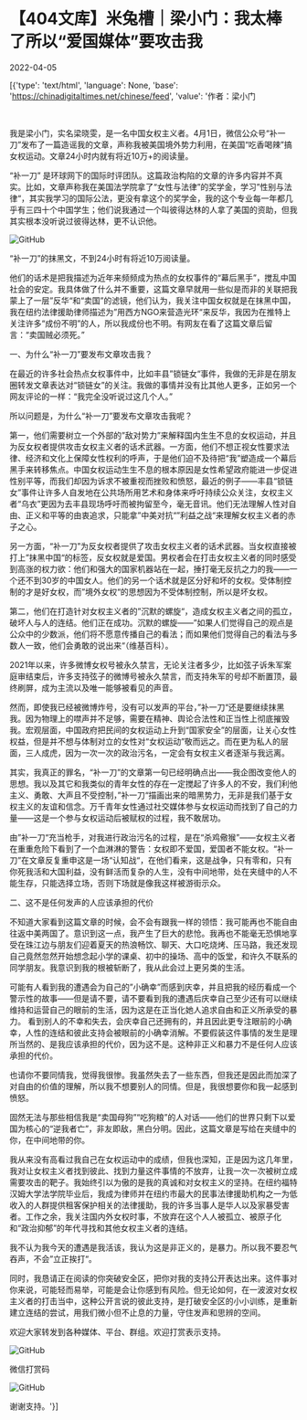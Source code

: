 # 【404文库】米兔槽｜梁小门：我太棒了所以“爱国媒体”要攻击我

2022-04-05

[{'type': 'text/html', 'language': None, 'base': 'https://chinadigitaltimes.net/chinese/feed', 'value': '作者：梁小门

&emsp;

我是梁小门，实名梁晓雯，是一名中国女权主义者。4月1日，微信公众号“补一刀”发布了一篇造谣我的文章，声称我被美国境外势力利用，在美国“吃香喝辣”搞女权运动。文章24小时内就有将近10万+的阅读量。

“补一刀” 是环球网下的国际时评团队。这篇政治构陷的文章的许多内容并不真实。比如，文章声称我在美国法学院拿了“女性与法律”的奖学金，学习”性别与法律“，其实我学习的国际公法，更没有拿这个的奖学金，我的这个专业每一年都几乎有三四十个中国学生；他们说我通过一个叫彼得达林的人拿了美国的资助，但我其实根本没听说过彼得达林，更不认识他。

![GitHub](https://chinadigitaltimes.net/chinese/files/2022/04/post-679065-624baac65bf0d.png)

“补一刀”的抹黑文，不到24小时有将近10万阅读量。

他们的话术是把我描述为近年来频频成为热点的女权事件的“幕后黑手”，搅乱中国社会的安定。我具体做了什么并不重要，这篇文章早就用一些似是而非的关联把我蒙上了一层”反华“和“卖国”的滤镜，他们认为，我关注中国女权就是在抹黑中国，我在纽约法律援助律师描述为”用西方NGO来营造光环“来反华，我因为在推特上关注许多“成份不明”的人，所以我成份也不明。有网友在看了这篇文章后留言：“卖国贼必须死。”

一、为什么“补一刀”要发布文章攻击我？

在最近的许多社会热点女权事件中，比如丰县”锁链女“事件，我做的无非是在朋友圈转发文章表达对“锁链女”的关注。我做的事情并没有比其他人更多，正如另一个网友评论的一样：“我完全没听说过这几个人。”

所以问题是，为什么“补一刀”要发布文章攻击我呢？

第一，他们需要树立一个外部的”敌对势力”来解释国内生生不息的女权运动，并且为反女权者提供攻击女权主义者的话术武器。一方面，他们不想正视女性要求法律、经济和文化上保障女性权利的呼声，于是他们迫不及待把“我”塑造成一个幕后黑手来转移焦点。中国女权运动生生不息的根本原因是女性希望政府能进一步促进性别平等，而我们却因为诉求不被重视而挫败和愤怒，最近的例子——丰县“锁链女”事件让许多人自发地在公共场所用艺术和身体来呼吁持续公众关注，女权主义者“乌衣”更因为去丰县现场呼吁而被拘留至今，毫无音讯。他们无法理解人性对自由、正义和平等的由衷追求，只能拿”中美对抗“”利益之战“来理解女权主义者的赤子之心。

另一方面，“补一刀”为反女权者提供了攻击女权主义者的话术武器。当女权直接被打上”抹黑中国“的标签，反女权就是爱国。男权者会在打击女权主义者的同时感受到高涨的权力欲：他们和强大的国家机器站在一起，捶打毫无反抗之力的我——一个还不到30岁的中国女人。他们的另一个话术就是区分好和坏的女权。受体制控制的才是好女权，而”境外女权“的思想因为不受体制控制，所以是坏女权。

第二，他们在打造针对女权主义者的”沉默的螺旋“，造成女权主义者之间的孤立，破坏人与人的连结。他们正在成功。沉默的螺旋——”如果人们觉得自己的观点是公众中的少数派，他们将不愿意传播自己的看法；而如果他们觉得自己的看法与多数人一致，他们会勇敢的说出来“（维基百科）。

2021年以来，许多微博女权号被永久禁言，无论关注者多少，比如弦子诉朱军案庭审结束后，许多支持弦子的微博号被永久禁言，而支持朱军的号却不断置顶，最终刷屏，成为主流以及唯一能够被看见的声音。

然而，即使我已经被微博炸号，没有可以发声的平台，”补一刀“还是要继续抹黑我。因为物理上的噤声并不足够，需要在精神、舆论合法性和正当性上彻底摧毁我。宏观层面，中国政府把民间的女权运动上升到“国家安全”的层面，让关心女性权益，但是并不想与体制对立的女性对“女权运动”敬而远之。而在更为私人的层面，三人成虎，因为一次一次的政治污名，一定会有女权主义者逐渐与我远离。

其实，我真正的罪名，“补一刀”的文章第一句已经明确点出——我企图改变他人的思想。我以及其它和我类似的青年女性的存在一定搅起了许多人的不安，我们利他主义、勇敢、大声且不受控制，”补一刀“描画出来的暗黑势力，无非是我们基于女权主义的友谊和信念。万千青年女性通过社交媒体参与女权运动而找到了自己的力量——这是一个参与女权运动后被赋权的过程，我不敢居功。

由”补一刀“充当枪手，对我进行政治污名的过程，是在“杀鸡儆猴”——女权主义者在重重危险下看到了一个血淋淋的警告：女权即不爱国，爱国者不能女权。“补一刀”在文章反复重申这是一场“认知战“，在他们看来，这是战争，只有零和，只有你死我活和大国利益，没有鲜活而复杂的人生，没有中间地带，处在夹缝中的人不能生存，只能选择立场，否则下场就是像我这样被游街示众。

二、这不是任何发声的人应该承担的代价

不知道大家看到这篇文章的时候，会不会有跟我一样的领悟：我可能再也不能自由往返中美两国了。意识到这一点，我产生了巨大的悲怆。我再也不能毫无恐惧地享受在珠江边与朋友们迎着夏天的热浪畅饮、聊天、大口吃烧烤、压马路，我还发现自己竟然忽然开始想念起小学的课桌、初中的操场、高中的饭堂，和许久不联系的同学朋友。我意识到我的根被斩断了，我从此会过上更另类的生活。

可能有人看到我的遭遇会为自己的”小确幸”而感到庆幸，并且把我的经历看成一个警示性的故事——但是请不要，请不要看到我的遭遇后庆幸自己至少还有可以继续维持和运营自己的眼前的生活，因为这是在正当化她人追求自由和正义所承受的暴力。 看到别人的不幸和失去，会庆幸自己还拥有的，并且因此更专注眼前的小确幸，人性的连结和彼此支持会被眼前的小确幸消解。不要假装这件事情的发生是理所当然的、是我应该承担的代价，因为这不是。这种非正义和暴力不是任何人应该承担的代价。

也请你不要同情我，觉得我很惨。我虽然失去了一些东西，但我还是因此而加深了对自由的价值的理解，所以我不想要别人的同情。但是，我很想要你和我一起感到愤怒。

固然无法与那些相信我是“卖国母狗”“吃狗粮”的人对话——他们的世界只剩下以爱国为核心的“逆我者亡”，非友即敌，黑白分明。因此，这篇文章是写给在夹缝中的你，在中间地带的你。

我从来没有高看过我自己在女权运动中的成绩，但我也深知，正是因为这几年里，我对让女权主义者找到彼此、找到力量这件事情的不放弃，让我一次一次被树立成需要攻击的靶子。我始终引以为傲的是我的真诚和对女权主义的坚持。在纽约福特汉姆大学法学院毕业后，我成为律师并在纽约市最大的民事法律援助机构之一为低收入的人群提供租客保护相关的法律援助，我的许多当事人是华人以及家暴受害者。工作之余，我关注国内外女权时事，不放弃在这个人人被孤立、被原子化和“政治抑郁”的年代寻找和其他女权主义者的连结。

我不认为我今天的遭遇是我活该，我认为这是非正义的，是暴力。所以我不要忍气吞声，不会”立正挨打“。

同时，我恳请正在阅读的你突破安全区，把你对我的支持公开表达出来。这件事对你来说，可能轻而易举，可能是会让你感到有风险。但无论如何，在一波波对女权主义者的打击当中，这种公开言说的彼此支持，是打破安全区的小小训练，是重新建立连结的尝试，用我们微小但不止息的力量，守住发声和思辨的空间。

欢迎大家转发到各种媒体、平台、群组。欢迎打赏表示支持。

![GitHub](https://chinadigitaltimes.net/chinese/files/2022/04/post-679065-624baac728d35.)

微信打赏码

![GitHub](https://chinadigitaltimes.net/chinese/files/2022/04/post-679065-624baac88553b.png)

谢谢支持。'}]